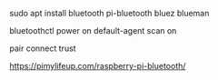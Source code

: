 sudo apt install bluetooth pi-bluetooth bluez blueman


bluetoothctl
power on
default-agent 
scan on


pair
connect 
trust



https://pimylifeup.com/raspberry-pi-bluetooth/